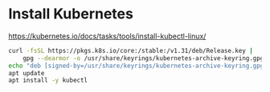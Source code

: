 # Install Kubernetes

https://kubernetes.io/docs/tasks/tools/install-kubectl-linux/

```sh
curl -fsSL https://pkgs.k8s.io/core:/stable:/v1.31/deb/Release.key |
    gpg --dearmor -o /usr/share/keyrings/kubernetes-archive-keyring.gpg
echo "deb [signed-by=/usr/share/keyrings/kubernetes-archive-keyring.gpg] https://pkgs.k8s.io/core:/stable:/v1.31/deb/ /" > /etc/apt/sources.list.d/kubernetes.list
apt update
apt install -y kubectl
```
